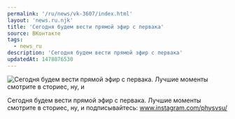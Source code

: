 ```yaml
---
permalink: '/ru/news/vk-3607/index.html'
layout: 'news.ru.njk'
title: 'Сегодня будем вести прямой эфир с первака'
source: ВКонтакте
tags:
  - news_ru
description: 'Сегодня будем вести прямой эфир с первака'
updatedAt: 1478876530
---
```

![Сегодня будем вести прямой эфир с первака. Лучшие моменты смотрите в сториес, ну, и](https://sun9-29.userapi.com/impf/c636731/v636731484/311d9/5AOsrUfn1uo.jpg?size=1280x720&quality=96&sign=c7632dd42d214a5b48046555ec11636b&c_uniq_tag=zWVuJbZPXE9NzEtUr06VdckAtlBnQwfnbLg3M6c8rxk&type=album)

Сегодня будем вести прямой эфир с первака. Лучшие моменты смотрите в сториес, ну, и подписывайтесь: www.instagram.com/physvsu/
